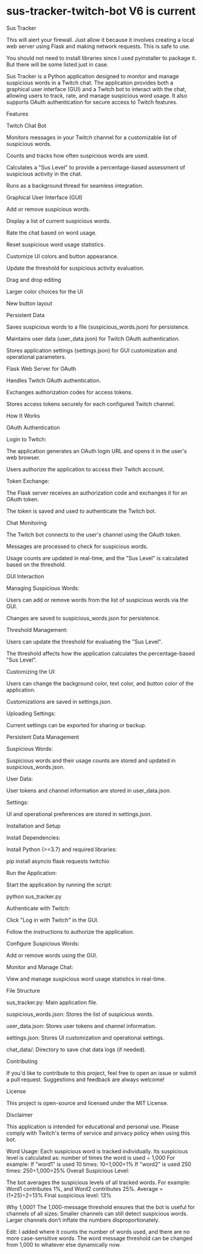 # sus-tracker-twitch-bot V6 is current
Sus Tracker

This will alert your firewall. Just allow it because it involves creating a local web server using Flask and  making network requests. This is safe to use. 

You should not need to install libraries since I used pyinstaller to package it. But there will be some listed just in case.

Sus Tracker is a Python application designed to monitor and manage suspicious words in a Twitch chat. The application provides both a graphical user interface (GUI) and a Twitch bot to interact with the chat, allowing users to track, rate, and manage suspicious word usage. It also supports OAuth authentication for secure access to Twitch features.

Features

Twitch Chat Bot

Monitors messages in your Twitch channel for a customizable list of suspicious words.

Counts and tracks how often suspicious words are used.

Calculates a "Sus Level" to provide a percentage-based assessment of suspicious activity in the chat.

Runs as a background thread for seamless integration.

Graphical User Interface (GUI)

Add or remove suspicious words.

Display a list of current suspicious words.

Rate the chat based on word usage.

Reset suspicious word usage statistics.

Customize UI colors and button appearance.

Update the threshold for suspicious activity evaluation.

Drag and drop editing

Larger color choices for the UI

New button layout

Persistent Data

Saves suspicious words to a file (suspicious_words.json) for persistence.

Maintains user data (user_data.json) for Twitch OAuth authentication.

Stores application settings (settings.json) for GUI customization and operational parameters.

Flask Web Server for OAuth

Handles Twitch OAuth authentication.

Exchanges authorization codes for access tokens.

Stores access tokens securely for each configured Twitch channel.

How It Works

OAuth Authentication

Login to Twitch:

The application generates an OAuth login URL and opens it in the user's web browser.

Users authorize the application to access their Twitch account.

Token Exchange:

The Flask server receives an authorization code and exchanges it for an OAuth token.

The token is saved and used to authenticate the Twitch bot.

Chat Monitoring

The Twitch bot connects to the user's channel using the OAuth token.

Messages are processed to check for suspicious words.

Usage counts are updated in real-time, and the "Sus Level" is calculated based on the threshold.

GUI Interaction

Managing Suspicious Words:

Users can add or remove words from the list of suspicious words via the GUI.

Changes are saved to suspicious_words.json for persistence.

Threshold Management:

Users can update the threshold for evaluating the "Sus Level".

The threshold affects how the application calculates the percentage-based "Sus Level".

Customizing the UI:

Users can change the background color, text color, and button color of the application.

Customizations are saved in settings.json.

Uploading Settings:

Current settings can be exported for sharing or backup.

Persistent Data Management

Suspicious Words:

Suspicious words and their usage counts are stored and updated in suspicious_words.json.

User Data:

User tokens and channel information are stored in user_data.json.

Settings:

UI and operational preferences are stored in settings.json.

Installation and Setup

Install Dependencies:

Install Python (>=3.7) and required libraries:

pip install asyncio flask requests twitchio

Run the Application:

Start the application by running the script:

python sus_tracker.py

Authenticate with Twitch:

Click "Log in with Twitch" in the GUI.

Follow the instructions to authorize the application.

Configure Suspicious Words:

Add or remove words using the GUI.

Monitor and Manage Chat:

View and manage suspicious word usage statistics in real-time.

File Structure

sus_tracker.py: Main application file.

suspicious_words.json: Stores the list of suspicious words.

user_data.json: Stores user tokens and channel information.

settings.json: Stores UI customization and operational settings.

chat_data/: Directory to save chat data logs (if needed).

Contributing

If you'd like to contribute to this project, feel free to open an issue or submit a pull request. Suggestions and feedback are always welcome!

License

This project is open-source and licensed under the MIT License.

Disclaimer

This application is intended for educational and personal use. Please comply with Twitch's terms of service and privacy policy when using this bot.


Word Usage:
Each suspicious word is tracked individually. Its suspicious level is calculated as:
number of times the word is used ÷ 1,000
For example:
If "word1" is used 10 times: 
10÷1,000=1%
If "word2" is used 250 times: 
250÷1,000=25%
Overall Suspicious Level:

The bot averages the suspicious levels of all tracked words. For example:
Word1 contributes 1%, and Word2 contributes 25%.
Average = (1+25)÷2=13%
Final suspicious level: 13%

Why 1,000?
The 1,000-message threshold ensures that the bot is useful for channels of all sizes:
Smaller channels can still detect suspicious words.
Larger channels don’t inflate the numbers disproportionately.

Edit: I added where it counts the number of words used, and there are no more case-sensitive words. The word message threshold can be  changed from 1,000 to whatever else dynamically now.

